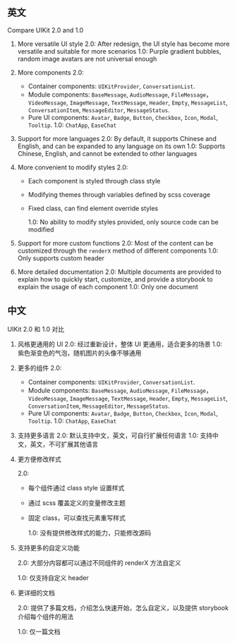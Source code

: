 ## 英文

Compare UIKit 2.0 and 1.0

1. More versatile UI style 2.0: After redesign, the UI style has become more versatile and suitable for more scenarios 1.0: Purple gradient bubbles, random image avatars are not universal enough

2. More components 2.0:

   - Container components: `UIKitProvider`, `ConversationList`.
   - Module components: `BaseMessage`, `AudioMessage`, `FileMessage`， `VideoMessage`, `ImageMessage`, `TextMessage`, `Header`, `Empty`, `MessageList`, `ConversationItem`, `MessageEditor`, `MessageStatus`.
   - Pure UI components: `Avatar`, `Badge`, `Button`, `Checkbox`, `Icon`, `Modal`, `Tooltip`. 1.0: `ChatApp`, `EaseChat`

3. Support for more languages 2.0: By default, it supports Chinese and English, and can be expanded to any language on its own 1.0: Supports Chinese, English, and cannot be extended to other languages

4. More convenient to modify styles 2.0:

   - Each component is styled through class style
   - Modifying themes through variables defined by scss coverage
   - Fixed class, can find element override styles

     1.0: No ability to modify styles provided, only source code can be modified

5. Support for more custom functions 2.0: Most of the content can be customized through the `renderX` method of different components 1.0: Only supports custom header

6. More detailed documentation 2.0: Multiple documents are provided to explain how to quickly start, customize, and provide a storybook to explain the usage of each component 1.0: Only one document

## 中文

UIKit 2.0 和 1.0 对比

1. 风格更通用的 UI 2.0: 经过重新设计，整体 UI 更通用，适合更多的场景 1.0: 紫色渐变色的气泡，随机图片的头像不够通用

2. 更多的组件 2.0:
   - Container components: `UIKitProvider`, `ConversationList`.
   - Module components: `BaseMessage`, `AudioMessage`, `FileMessage`， `VideoMessage`, `ImageMessage`, `TextMessage`, `Header`, `Empty`, `MessageList`, `ConversationItem`, `MessageEditor`, `MessageStatus`.
   - Pure UI components: `Avatar`, `Badge`, `Button`, `Checkbox`, `Icon`, `Modal`, `Tooltip`. 1.0: `ChatApp`, `EaseChat`
3. 支持更多语言 2.0: 默认支持中文，英文，可自行扩展任何语言 1.0: 支持中文，英文，不可扩展其他语言

4. 更方便修改样式

   2.0:

   - 每个组件通过 class style 设置样式
   - 通过 scss 覆盖定义的变量修改主题
   - 固定 class，可以查找元素重写样式

     1.0: 没有提供修改样式的能力，只能修改源码

5. 支持更多的自定义功能

   2.0: 大部分内容都可以通过不同组件的 renderX 方法自定义

   1.0: 仅支持自定义 header

6. 更详细的文档

   2.0: 提供了多篇文档，介绍怎么快速开始，怎么自定义，以及提供 storybook 介绍每个组件的用法

   1.0: 仅一篇文档
